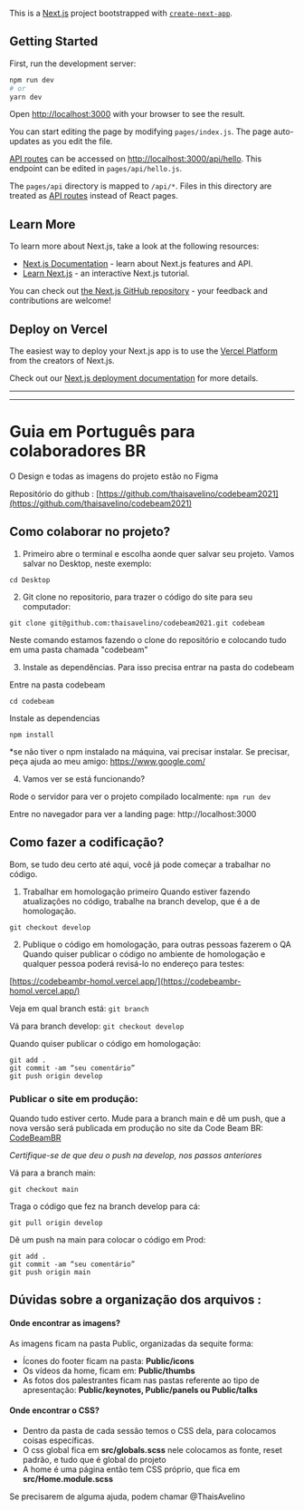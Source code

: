 This is a [Next.js](https://nextjs.org/) project bootstrapped with [`create-next-app`](https://github.com/vercel/next.js/tree/canary/packages/create-next-app).

## Getting Started

First, run the development server:

```bash
npm run dev
# or
yarn dev
```

Open [http://localhost:3000](http://localhost:3000) with your browser to see the result.

You can start editing the page by modifying `pages/index.js`. The page auto-updates as you edit the file.

[API routes](https://nextjs.org/docs/api-routes/introduction) can be accessed on [http://localhost:3000/api/hello](http://localhost:3000/api/hello). This endpoint can be edited in `pages/api/hello.js`.

The `pages/api` directory is mapped to `/api/*`. Files in this directory are treated as [API routes](https://nextjs.org/docs/api-routes/introduction) instead of React pages.

## Learn More

To learn more about Next.js, take a look at the following resources:

- [Next.js Documentation](https://nextjs.org/docs) - learn about Next.js features and API.
- [Learn Next.js](https://nextjs.org/learn) - an interactive Next.js tutorial.

You can check out [the Next.js GitHub repository](https://github.com/vercel/next.js/) - your feedback and contributions are welcome!

## Deploy on Vercel

The easiest way to deploy your Next.js app is to use the [Vercel Platform](https://vercel.com/new?utm_medium=default-template&filter=next.js&utm_source=create-next-app&utm_campaign=create-next-app-readme) from the creators of Next.js.

Check out our [Next.js deployment documentation](https://nextjs.org/docs/deployment) for more details.



_________________

_________________


# Guia em Português para colaboradores BR


O Design e todas as imagens do projeto estão no Figma



Repositório do github :
[https://github.com/thaisavelino/codebeam2021](https://github.com/thaisavelino/codebeam2021)



## Como colaborar no projeto?


1. Primeiro abre o terminal e escolha aonde quer salvar seu projeto. Vamos salvar no Desktop, neste exemplo:

```
cd Desktop
```
 
2. Git clone no repositorio, para trazer o código do site para seu computador:

```
git clone git@github.com:thaisavelino/codebeam2021.git codebeam
```

Neste comando estamos fazendo o clone do repositório e colocando tudo em uma pasta chamada "codebeam"


3. Instale as dependências. Para isso precisa entrar na pasta do codebeam

Entre na pasta codebeam
```
cd codebeam
```

Instale as dependencias
```
npm install
```

*se não tiver o npm instalado na máquina, vai precisar instalar. Se precisar, peça ajuda ao meu amigo:
https://www.google.com/


4. Vamos ver se está funcionando? 

Rode o servidor para ver o projeto compilado localmente:
```npm run dev```

Entre no navegador para ver a landing page:
http://localhost:3000





## Como fazer a codificação?


Bom, se tudo deu certo até aqui, você já pode começar a trabalhar no código.

1. Trabalhar em homologação primeiro
Quando estiver fazendo atualizações no código, trabalhe na branch develop, que é a de homologação.

```git checkout develop```

2. Publique o código em homologação, para outras pessoas fazerem o QA
Quando quiser publicar o código no ambiente de homologação e qualquer pessoa poderá revisá-lo no endereço para testes:

[https://codebeambr-homol.vercel.app/](https://codebeambr-homol.vercel.app/)

Veja em qual branch está:
```git branch```

Vá para branch develop:
```git checkout develop```

Quando quiser publicar o código em homologação:

```
git add .
git commit -am “seu comentário”
git push origin develop
```



### Publicar o site em produção:
Quando tudo estiver certo. Mude para a branch main e dê um push, que a nova versão será publicada em produção no site da Code Beam BR:
[CodeBeamBR](https://www.codebeambr.com/)

*Certifique-se de que deu o push na develop, nos passos anteriores*

Vá para a branch main:

```
git checkout main
```

Traga o código que fez na branch develop para cá:

```
git pull origin develop
```

Dê um push na main para colocar o código em Prod:

```
git add .
git commit -am “seu comentário”
git push origin main
```


## Dúvidas sobre a organização dos arquivos :


#### Onde encontrar as imagens?
As imagens ficam na pasta Public, organizadas da sequite forma:

* Ícones do footer ficam na pasta:
**Public/icons**
* Os vídeos da home, ficam em:
**Public/thumbs**
* As fotos dos palestrantes ficam nas pastas referente ao tipo de apresentação:
**Public/keynotes, Public/panels ou Public/talks**

#### Onde encontrar o CSS?
* Dentro da pasta de cada sessão temos o CSS dela, para colocamos coisas específicas.
* O css global fica em **src/globals.scss** nele colocamos as fonte, reset padrão, e tudo que é global do projeto
* A home é uma página então tem CSS próprio, que fica em **src/Home.module.scss**


Se precisarem de alguma ajuda, podem chamar @ThaisAvelino
